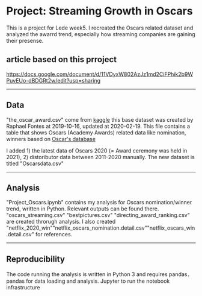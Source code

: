 # Project: Streaming Growth in Oscars 

This is a project for Lede week5. I recreated the Oscars related dataset and analyzed the awarrd trend, 
especially how streaming companies are gaining their presense.

## article based on this prroject
https://docs.google.com/document/d/11VDyxW802AzJz1md2CiFPhik2b9WPuvEUo-dBDGRt2w/edit?usp=sharing

---
## Data
"the_oscar_award.csv" come from [kaggle](https://www.kaggle.com/unanimad/the-oscar-award)
this base dataset was created by Raphael Fontes at 2019-10-16, updated at 2020-02-19. 
This file contains a table that shows Oscars (Academy Awards) related data like nomination, winners based on [Oscar's database](http://awardsdatabase.oscars.org/)

I added 1) the latest data of Oscars 2020 (= Award ceremony was held in 2021), 2) distoributor data between 2011-2020 manually.
The new dataset is titled "Oscarsdata.csv"

---
## Analysis
"Project_Oscars.ipynb" contains my analysis for Oscars nomination/winner trend, written in Python. Relevant outputs can be found there.
"oscars_streaming.csv" "bestpictures.csv" "directing_award_ranking.csv" are created throrugh analysis.
I also created "netflix_2020_win""netflix_oscars_nomination.detail.csv""netflix_oscars_win.detail.csv" for references.

---
## Reproducibility
The code running the analysis is written in Python 3 and requires pandas．
pandas for data loading and analysis. Jupyter to run the notebook infrastructure
